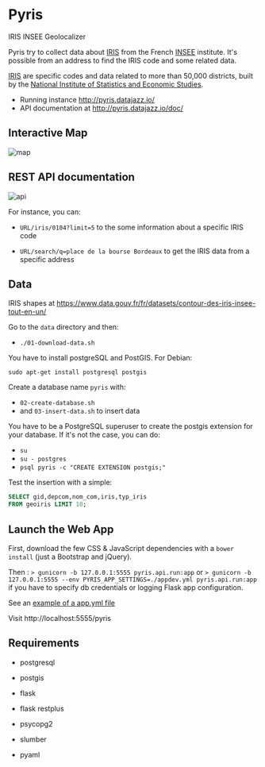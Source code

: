 # Pyris

IRIS INSEE Geolocalizer

Pyris try to collect data about
[IRIS](http://www.insee.fr/fr/methodes/default.asp?page=zonages/iris.htm) from
the French [INSEE](http://www.insee.fr/en/) institute. It's possible from an
address to find the IRIS code and some related data.

[IRIS](http://www.insee.fr/fr/methodes/default.asp?page=zonages/iris.htm) are
specific codes and data related to more than 50,000 districts, built by the
[National Institute of Statistics and Economic Studies](http://www.insee.fr/en/).

* Running instance http://pyris.datajazz.io/
* API documentation at http://pyris.datajazz.io/doc/

## Interactive Map

![map](./images/pyris-map.jpg)

## REST API documentation

![api](./images/pyris-doc-api.png)

For instance, you can:

* `URL/iris/0104?limit=5` to the some information about a specific IRIS code

* `URL/search/q=place de la bourse Bordeaux` to get the IRIS data from a
  specific address

## Data

IRIS shapes at https://www.data.gouv.fr/fr/datasets/contour-des-iris-insee-tout-en-un/

Go to the `data` directory and then:

* `./01-download-data.sh`

You have to install postgreSQL and PostGIS. For Debian:

    sudo apt-get install postgresql postgis

Create a database name `pyris` with:

* `02-create-database.sh`
* and `03-insert-data.sh` to insert data

You have to be a PostgreSQL superuser to create the postgis extension for your
database. If it's not the case, you can do:

* `su`
* `su - postgres`
* `psql pyris -c "CREATE EXTENSION postgis;"`

Test the insertion with a simple:

```sql
SELECT gid,depcom,nom_com,iris,typ_iris
FROM geoiris LIMIT 10;
```

## Launch the Web App

First, download the few CSS & JavaScript dependencies with a `bower install`
(just a Bootstrap and jQuery).

Then :
`> gunicorn -b 127.0.0.1:5555 pyris.api.run:app`
or
`> gunicorn -b 127.0.0.1:5555 --env PYRIS_APP_SETTINGS=./appdev.yml pyris.api.run:app`
if you have to specify db credentials or logging Flask app configuration.

See an [example of a app.yml file](https://github.com/garaud/pyris/blob/master/app.yml)

Visit http://localhost:5555/pyris

## Requirements

* postgresql
* postgis

* flask
* flask restplus
* psycopg2
* slumber
* pyaml
